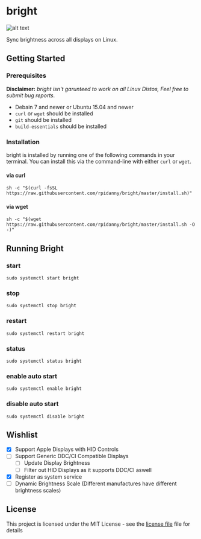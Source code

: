 # bright

![alt text](https://github.com/rpidanny/assets/raw/master/bright/bright_480.gif "bright in action")

Sync brightness across all displays on Linux.

## Getting Started

### Prerequisites

__Disclaimer:__ _bright isn't garunteed to work on all Linux Distos, Feel free to submit bug reports._

* Debain 7 and newer or Ubuntu 15.04 and newer
* `curl` or `wget` should be installed
* `git` should be installed
* `build-essentials` should be installed

### Installation

bright is installed by running one of the following commands in your terminal. You can install this via the command-line with either `curl` or `wget`.

#### via curl

```shell
sh -c "$(curl -fsSL https://raw.githubusercontent.com/rpidanny/bright/master/install.sh)"
```

#### via wget

```shell
sh -c "$(wget https://raw.githubusercontent.com/rpidanny/bright/master/install.sh -O -)"
```

## Running Bright

### start

```shell
sudo systemctl start bright
```

### stop
```shell
sudo systemctl stop bright
```

### restart
```shell
sudo systemctl restart bright
```

### status
```shell
sudo systemctl status bright
```

### enable auto start
```shell
sudo systemctl enable bright
```

### disable auto start
```shell
sudo systemctl disable bright
```

## Wishlist

* [x] Support Apple Displays with HID Controls
* [ ] Support Generic DDC/CI Compatible Displays
  * [ ] Update Display Brightness
  * [ ] Filter out HID Displays as it supports DDC/CI aswell
* [x] Register as system service
* [ ] Dynamic Brightness Scale (Different manufactures have different brightness scales)

## License

This project is licensed under the MIT License - see the [license file](LICENSE) file for details